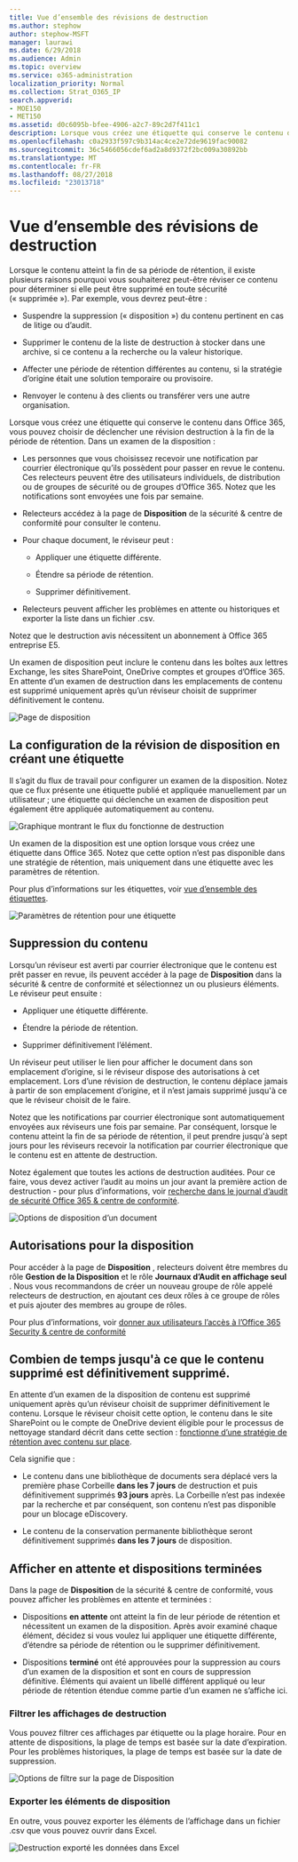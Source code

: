 ```yaml
---
title: Vue d’ensemble des révisions de destruction
ms.author: stephow
author: stephow-MSFT
manager: laurawi
ms.date: 6/29/2018
ms.audience: Admin
ms.topic: overview
ms.service: o365-administration
localization_priority: Normal
ms.collection: Strat_O365_IP
search.appverid:
- MOE150
- MET150
ms.assetid: d0c6095b-bfee-4906-a2c7-89c2d7f411c1
description: Lorsque vous créez une étiquette qui conserve le contenu dans Office 365, vous pouvez choisir de déclencher une révision destruction à la fin de la période de rétention.
ms.openlocfilehash: c0a2933f597c9b314ac4ce2e72de9619fac90082
ms.sourcegitcommit: 36c5466056cdef6ad2a8d9372f2bc009a30892bb
ms.translationtype: MT
ms.contentlocale: fr-FR
ms.lasthandoff: 08/27/2018
ms.locfileid: "23013718"
---
```

# <a name="overview-of-disposition-reviews"></a>Vue d’ensemble des révisions de destruction

Lorsque le contenu atteint la fin de sa période de rétention, il existe plusieurs raisons pourquoi vous souhaiterez peut-être réviser ce contenu pour déterminer si elle peut être supprimé en toute sécurité (« supprimée »). Par exemple, vous devrez peut-être :
  
- Suspendre la suppression (« disposition ») du contenu pertinent en cas de litige ou d’audit.
    
- Supprimer le contenu de la liste de destruction à stocker dans une archive, si ce contenu a la recherche ou la valeur historique.
    
- Affecter une période de rétention différentes au contenu, si la stratégie d’origine était une solution temporaire ou provisoire.
    
- Renvoyer le contenu à des clients ou transférer vers une autre organisation.
    
Lorsque vous créez une étiquette qui conserve le contenu dans Office 365, vous pouvez choisir de déclencher une révision destruction à la fin de la période de rétention. Dans un examen de la disposition :
  
- Les personnes que vous choisissez recevoir une notification par courrier électronique qu’ils possèdent pour passer en revue le contenu. Ces relecteurs peuvent être des utilisateurs individuels, de distribution ou de groupes de sécurité ou de groupes d’Office 365. Notez que les notifications sont envoyées une fois par semaine.
    
- Relecteurs accédez à la page de **Disposition** de la sécurité &amp; centre de conformité pour consulter le contenu. 
    
- Pour chaque document, le réviseur peut :
    
  - Appliquer une étiquette différente.
    
  - Étendre sa période de rétention.
    
  - Supprimer définitivement.
    
- Relecteurs peuvent afficher les problèmes en attente ou historiques et exporter la liste dans un fichier .csv.
    
Notez que le destruction avis nécessitent un abonnement à Office 365 entreprise E5.
  
Un examen de disposition peut inclure le contenu dans les boîtes aux lettres Exchange, les sites SharePoint, OneDrive comptes et groupes d’Office 365. En attente d’un examen de destruction dans les emplacements de contenu est supprimé uniquement après qu’un réviseur choisit de supprimer définitivement le contenu.
  
![Page de disposition](media/b7436fb2-1f35-4146-8ca2-32c9d10f7e09.png)
  
## <a name="setting-up-the-disposition-review-by-creating-a-label"></a>La configuration de la révision de disposition en créant une étiquette

Il s’agit du flux de travail pour configurer un examen de la disposition. Notez que ce flux présente une étiquette publié et appliquée manuellement par un utilisateur ; une étiquette qui déclenche un examen de disposition peut également être appliquée automatiquement au contenu.
  
![Graphique montrant le flux du fonctionne de destruction](media/5fb3f33a-cb53-468c-becc-6dda0ec52778.png)
  
Un examen de la disposition est une option lorsque vous créez une étiquette dans Office 365. Notez que cette option n’est pas disponible dans une stratégie de rétention, mais uniquement dans une étiquette avec les paramètres de rétention.
  
Pour plus d’informations sur les étiquettes, voir [vue d’ensemble des étiquettes](labels.md).
  
![Paramètres de rétention pour une étiquette](media/a16dd202-8862-40ac-80ff-6fee974de5da.png)
  
## <a name="disposing-content"></a>Suppression du contenu

Lorsqu’un réviseur est averti par courrier électronique que le contenu est prêt passer en revue, ils peuvent accéder à la page de **Disposition** dans la sécurité &amp; centre de conformité et sélectionnez un ou plusieurs éléments. Le réviseur peut ensuite : 
  
- Appliquer une étiquette différente.
    
- Étendre la période de rétention.
    
- Supprimer définitivement l’élément.
    
Un réviseur peut utiliser le lien pour afficher le document dans son emplacement d’origine, si le réviseur dispose des autorisations à cet emplacement. Lors d’une révision de destruction, le contenu déplace jamais à partir de son emplacement d’origine, et il n’est jamais supprimé jusqu'à ce que le réviseur choisit de le faire.
  
Notez que les notifications par courrier électronique sont automatiquement envoyées aux réviseurs une fois par semaine. Par conséquent, lorsque le contenu atteint la fin de sa période de rétention, il peut prendre jusqu'à sept jours pour les réviseurs recevoir la notification par courrier électronique que le contenu est en attente de destruction.
  
Notez également que toutes les actions de destruction auditées. Pour ce faire, vous devez activer l’audit au moins un jour avant la première action de destruction - pour plus d’informations, voir [recherche dans le journal d’audit de sécurité Office 365 &amp; centre de conformité](search-the-audit-log-in-security-and-compliance.md). 
  
![Options de disposition d’un document](media/771630fd-a9b0-47cf-983b-fe85eb4cdafd.png)
  
## <a name="permissions-for-disposition"></a>Autorisations pour la disposition

Pour accéder à la page de **Disposition** , relecteurs doivent être membres du rôle **Gestion de la Disposition** et le rôle **Journaux d’Audit en affichage seul** . Nous vous recommandons de créer un nouveau groupe de rôle appelé relecteurs de destruction, en ajoutant ces deux rôles à ce groupe de rôles et puis ajouter des membres au groupe de rôles. 
  
Pour plus d’informations, voir [donner aux utilisateurs l’accès à l’Office 365 Security &amp; centre de conformité](grant-access-to-the-security-and-compliance-center.md)
  
## <a name="how-long-until-disposed-content-is-permanently-deleted"></a>Combien de temps jusqu'à ce que le contenu supprimé est définitivement supprimé.

En attente d’un examen de la disposition de contenu est supprimé uniquement après qu’un réviseur choisit de supprimer définitivement le contenu. Lorsque le réviseur choisit cette option, le contenu dans le site SharePoint ou le compte de OneDrive devient éligible pour le processus de nettoyage standard décrit dans cette section : [fonctionne d’une stratégie de rétention avec contenu sur place](retention-policies.md#how-a-retention-policy-works-with-content-in-place).
  
Cela signifie que :
  
- Le contenu dans une bibliothèque de documents sera déplacé vers la première phase Corbeille **dans les 7 jours** de destruction et puis définitivement supprimés **93 jours** après. La Corbeille n’est pas indexée par la recherche et par conséquent, son contenu n’est pas disponible pour un blocage eDiscovery. 
    
- Le contenu de la conservation permanente bibliothèque seront définitivement supprimés **dans les 7 jours** de disposition. 
    
## <a name="view-pending-and-completed-dispositions"></a>Afficher en attente et dispositions terminées

Dans la page de **Disposition** de la sécurité &amp; centre de conformité, vous pouvez afficher les problèmes en attente et terminées : 
  
- Dispositions **en attente** ont atteint la fin de leur période de rétention et nécessitent un examen de la disposition. Après avoir examiné chaque élément, décidez si vous voulez lui appliquer une étiquette différente, d’étendre sa période de rétention ou le supprimer définitivement. 
    
- Dispositions **terminé** ont été approuvées pour la suppression au cours d’un examen de la disposition et sont en cours de suppression définitive. Éléments qui avaient un libellé différent appliqué ou leur période de rétention étendue comme partie d’un examen ne s’affiche ici. 
    
### <a name="filter-the-disposition-views"></a>Filtrer les affichages de destruction

Vous pouvez filtrer ces affichages par étiquette ou la plage horaire. Pour en attente de dispositions, la plage de temps est basée sur la date d’expiration. Pour les problèmes historiques, la plage de temps est basée sur la date de suppression.
  
![Options de filtre sur la page de Disposition](media/8682a9f5-a77d-45ae-b902-8418a3ebbea1.png)
  
### <a name="export-the-disposition-items"></a>Exporter les éléments de disposition

En outre, vous pouvez exporter les éléments de l’affichage dans un fichier .csv que vous pouvez ouvrir dans Excel.
  
![Destruction exporté les données dans Excel](media/08e3bc09-b132-47b4-a051-a590b697e725.png)
  

